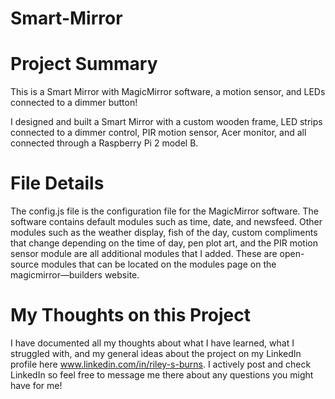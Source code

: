 # Smart-Mirror

# Project Summary
This is a Smart Mirror with MagicMirror software, a motion sensor, and LEDs connected to a dimmer button!

I designed and built a Smart Mirror with a custom wooden frame, LED strips connected to a dimmer control, PIR motion sensor, Acer monitor, and all connected through a Raspberry Pi 2 model B. 

# File Details
The config.js file is the configuration file for the MagicMirror software. The software contains default modules such as time, date, and newsfeed. Other modules such as the weather display, fish of the day, custom compliments that change depending on the time of day, pen plot art, and the PIR motion sensor module are all additional modules that I added. These are open-source modules that can be located on the modules page on the magicmirror—builders website.

# My Thoughts on this Project
I have documented all my thoughts about what I have learned, what I struggled with, and my general ideas about the project on my LinkedIn profile here www.linkedin.com/in/riley-s-burns. I actively post and check LinkedIn so feel free to message me there about any questions you might have for me!
